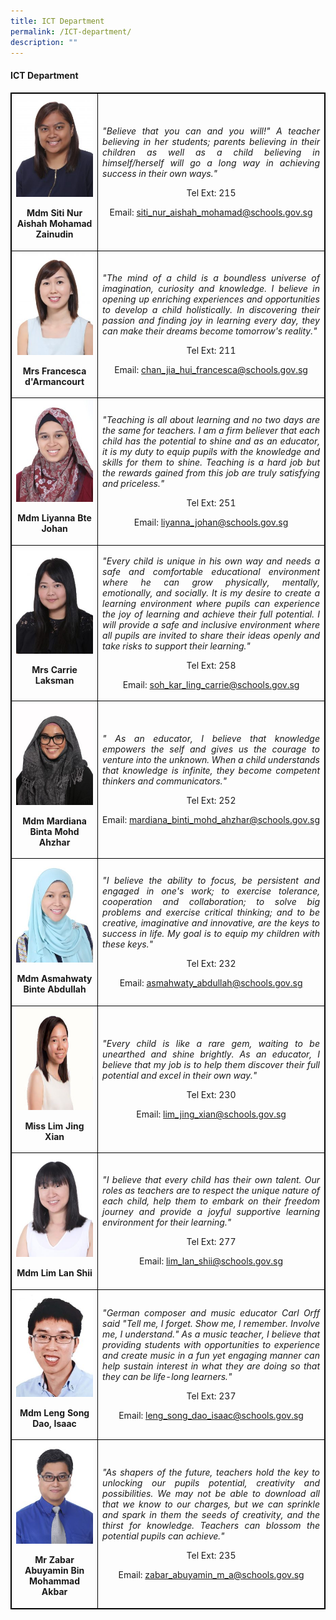 ```yaml
---
title: ICT Department
permalink: /ICT-department/
description: ""
---
```


<h4><strong>ICT Department</strong></h4>
<table style="border-collapse: collapse; width: 100%; border:1px solid black;">
<tbody>
<tr>
<td style="width: 33.3333%; text-align: center; border:1px solid black;">
<img style="width:100%;" src="/images/cha5.jpg">
<p><strong>Mdm Siti Nur Aishah Mohamad Zainudin</strong></p>
</td>
<td style="width: 50%; text-align: justify; border:1px solid black;">
<p><em>"Believe that you can and you will!" A teacher believing in her students; parents believing in their children as well as a child believing in himself/herself will go a long way in achieving success in their own ways."</em></p>
<p style="width: 100%; text-align: center;">Tel Ext: 215</p>
<p style="width: 100%; text-align: center;">Email:&nbsp;<a href="mailto:siti_nur_aishah_mohamad@schools.gov.sg">siti_nur_aishah_mohamad@schools.gov.sg</a></p>
</td>
</tr>
<tr>
<td style="width: 33.3333%; text-align: center; border:1px solid black;">
<img style="width:100%;" src="/images/smd3.jpg">
<p><strong>Mrs Francesca d'Armancourt</strong></p>
</td>
<td style="width: 50%; text-align: justify; border:1px solid black;">
<p><em>"The mind of a child is a boundless universe of imagination, curiosity and knowledge. I believe in opening up enriching experiences and opportunities to develop a child holistically. In discovering their passion and finding joy in learning every day, they can make their dreams become tomorrow's reality."</em></p>
<p style="width: 100%; text-align: center;">Tel Ext: 211</p>
<p style="width: 100%; text-align: center;">Email:&nbsp;<a href="mailto:chan_jia_hui_francesca@schools.gov.sg">chan_jia_hui_francesca@schools.gov.sg</a></p>
</td>
</tr>
<tr>
<td style="width: 33.3333%; text-align: center; border:1px solid black;">
<img style="width:100%;" src="/images/eng2.jpg">
<p><strong>Mdm Liyanna Bte Johan</strong></p>
</td>
<td style="width: 50%; text-align: justify; border:1px solid black;">
<p><em>"Teaching is all about learning and no two days are the same for teachers. I am a firm believer that each child has the potential to shine and as an educator, it is my duty to equip pupils with the knowledge and skills for them to shine. Teaching is a hard job but the rewards gained from this job are truly satisfying and priceless."</em></p>
<p style="width: 100%; text-align: center;">Tel Ext: 251</p>
<p style="width: 100%; text-align: center;">Email:&nbsp;<a href="mailto:liyanna_johan@schools.gov.sg">liyanna_johan@schools.gov.sg</a></p>
</td>
</tr>
<tr>
<td style="width: 33.3333%; text-align: center; border:1px solid black;">
<img style="width:100%;" src="/images/sci8.jpg">
<p><strong>Mrs Carrie Laksman</strong></p>
</td>
<td style="width: 50%; text-align: justify; border:1px solid black;">
<p><em>"Every child is unique in his own way and needs a safe and comfortable educational environment where he can grow physically, mentally, emotionally, and socially. It is my desire to create a learning environment where pupils can experience the joy of learning and achieve their full potential. I will provide a safe and inclusive environment where all pupils are invited to share their ideas openly and take risks to support their learning."</em></p>
<p style="width: 100%; text-align: center;">Tel Ext: 258</p>
<p style="width: 100%; text-align: center;">Email:&nbsp;<a href="mailto:soh_kar_ling_carrie@schools.gov.sg">soh_kar_ling_carrie@schools.gov.sg</a></p>
</td>
</tr>
<tr>
<td style="width: 33.3333%; text-align: center; border:1px solid black;">
<img style="width:100%;" src="/images/mtl19.jpg">
<p><strong>Mdm Mardiana Binta Mohd Ahzhar</strong></p>
</td>
<td style="width: 50%; text-align: justify; border:1px solid black;">
<p><em>" As an educator, I believe that knowledge empowers the self and gives us the courage to venture into the unknown. When a child understands that knowledge is infinite, they become competent thinkers and communicators."</em></p>
<p style="width: 100%; text-align: center;">Tel Ext: 252</p>
<p style="width: 100%; text-align: center;">Email:&nbsp;<a href="mailto:mardiana_binti_mohd_ahzhar@schools.gov.sg">mardiana_binti_mohd_ahzhar@schools.gov.sg</a></p>
</td>
</tr>
<tr>
<td style="width: 33.3333%; text-align: center; border:1px solid black;">
<img style="width:100%;" src="/images/ma3.jpg">
<p><strong>Mdm Asmahwaty Binte Abdullah</strong></p>
</td>
<td style="width: 50%; text-align: justify; border:1px solid black;">
<p><em>"I believe the ability to focus, be persistent and engaged in one's work; to exercise tolerance, cooperation and collaboration; to solve big problems and exercise critical thinking; and to be creative, imaginative and innovative, are the keys to success in life. My goal is to equip my children with these keys."</em></p>
<p style="width: 100%; text-align: center;">Tel Ext: 232</p>
<p style="width: 100%; text-align: center;">Email:&nbsp;<a href="mailto:asmahwaty_abdullah@schools.gov.sg">asmahwaty_abdullah@schools.gov.sg</a></p>
</td>
</tr>
<tr>
<td style="width: 33.3333%; text-align: center; border:1px solid black;">
<img style="width:100%;" src="/images/mtl5.jpg">
<p><strong>Miss Lim Jing Xian</strong></p>
</td>
<td style="width: 50%; text-align: justify; border:1px solid black;">
<p><em>"Every child is like a rare gem, waiting to be unearthed and shine brightly. As an educator, I believe that my job is to help them discover their full potential and excel in their own way."</em></p>
<p style="width: 100%; text-align: center;">Tel Ext: 230</p>
<p style="width: 100%; text-align: center;">Email:&nbsp;<a href="mailto:lim_jing_xian@schools.gov.sg">lim_jing_xian@schools.gov.sg</a></p>
</td>
</tr>
<tr>
<td style="width: 33.3333%; text-align: center; border:1px solid black;">
<img style="width:100%;" src="/images/mtl9.jpg">
<p><strong>Mdm Lim Lan Shii</strong></p>
</td>
<td style="width: 50%; text-align: justify; border:1px solid black;">
<p><em>"I believe that every child has their own talent. Our roles as teachers are to respect the unique nature of each child, help them to embark on their freedom journey and provide a joyful supportive learning environment for their learning."</em></p>
<p style="width: 100%; text-align: center;">Tel Ext: 277</p>
<p style="width: 100%; text-align: center;">Email:&nbsp;<a href="mailto:lim_lan_shii@schools.gov.sg">lim_lan_shii@schools.gov.sg</a></p>
</td>
</tr>
<tr>
<td style="width: 33.3333%; text-align: center; border:1px solid black;">
<img style="width:100%;" src="/images/pam10.jpg">
<p><strong>Mdm Leng Song Dao, Isaac</strong></p>
</td>
<td style="width: 50%; text-align: justify; border:1px solid black;">
<p><em>"German composer and music educator Carl Orff said "Tell me, I forget. Show me, I remember. Involve me, I understand." As a music teacher, I believe that providing students with opportunities to experience and create music in a fun yet engaging manner can help sustain interest in what they are doing so that they can be life-long learners."</em></p>
<p style="width: 100%; text-align: center;">Tel Ext: 237</p>
<p style="width: 100%; text-align: center;">Email:&nbsp;<a href="mailto:leng_song_dao_isaac@schools.gov.sg">leng_song_dao_isaac@schools.gov.sg</a></p>
</td>
</tr>
<tr>
<td style="width: 33.3333%; text-align: center; border:1px solid black;">
<img style="width:100%;" src="/images/pam3.jpg">
<p><strong>Mr Zabar Abuyamin Bin Mohammad Akbar</strong></p>
</td>
<td style="width: 50%; text-align: justify; border:1px solid black;">
<p><em>"As shapers of the future, teachers hold the key to unlocking our pupils potential, creativity and possibilities. We may not be able to download all that we know to our charges, but we can sprinkle and spark in them the seeds of creativity, and the thirst for knowledge. Teachers can blossom the potential pupils can achieve."</em></p>
<p style="width: 100%; text-align: center;">Tel Ext: 235</p>
<p style="width: 100%; text-align: center;">Email:&nbsp;<a href="mailto:zabar_abuyamin_m_a@schools.gov.sg">zabar_abuyamin_m_a@schools.gov.sg</a></p>
</td>
</tr>
</tbody>
</table>	     